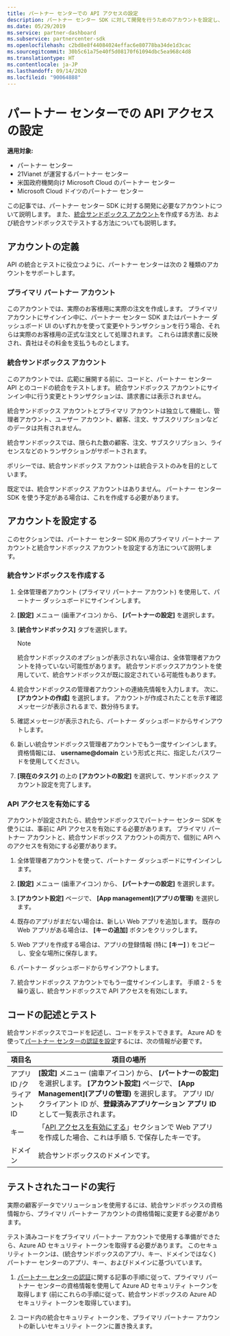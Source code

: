 ```yaml
---
title: パートナー センターでの API アクセスの設定
description: パートナー センター SDK に対して開発を行うためのアカウントを設定し、統合サンドボックスでテストします。
ms.date: 05/29/2019
ms.service: partner-dashboard
ms.subservice: partnercenter-sdk
ms.openlocfilehash: c2bd8e8f44084024effac6e80778ba34de1d3cac
ms.sourcegitcommit: 30b5c61a75e40f5d08170f61094dbc5ea968c4d8
ms.translationtype: HT
ms.contentlocale: ja-JP
ms.lasthandoff: 09/14/2020
ms.locfileid: "90064888"
---
```

# <a name="set-up-api-access-in-partner-center"></a>パートナー センターでの API アクセスの設定

**適用対象:**

- パートナー センター
- 21Vianet が運営するパートナー センター
- 米国政府機関向け Microsoft Cloud のパートナー センター
- Microsoft Cloud ドイツのパートナー センター

この記事では、パートナー センター SDK に対する開発に必要なアカウントについて説明します。 また、[統合サンドボックス アカウント](#integration-sandbox-account)を作成する方法、および統合サンドボックスでテストする方法についても説明します。

## <a name="account-definitions"></a>アカウントの定義

API の統合とテストに役立つように、パートナー センターは次の 2 種類のアカウントをサポートします。

### <a name="primary-partner-account"></a>プライマリ パートナー アカウント

このアカウントでは、実際のお客様用に実際の注文を作成します。 プライマリ アカウントにサインイン中に、パートナー センター SDK またはパートナー ダッシュボード UI のいずれかを使って変更やトランザクションを行う場合、それらは実際のお客様用の正式な注文として処理されます。 これらは請求書に反映され、貴社はその料金を支払うものとします。

### <a name="integration-sandbox-account"></a>統合サンドボックス アカウント

このアカウントでは、広範に展開する前に、コードと、パートナー センター API とのコードの統合をテストします。 統合サンドボックス アカウントにサインイン中に行う変更とトランザクションは、請求書には表示されません。

統合サンドボックス アカウントとプライマリ アカウントは独立して機能し、管理者アカウント、ユーザー アカウント、顧客、注文、サブスクリプションなどのデータは共有されません。

統合サンドボックスでは、限られた数の顧客、注文、サブスクリプション、ライセンスなどのトランザクションがサポートされます。

ポリシーでは、統合サンドボックス アカウントは統合テストのみを目的としています。

既定では、統合サンドボックス アカウントはありません。 パートナー センター SDK を使う予定がある場合は、これを作成する必要があります。

## <a name="set-up-your-accounts"></a>アカウントを設定する

このセクションでは、パートナー センター SDK 用のプライマリ パートナー アカウントと統合サンドボックス アカウントを設定する方法について説明します。

### <a name="create-an-integration-sandbox"></a>統合サンドボックスを作成する

1. 全体管理者アカウント (プライマリ パートナー アカウント) を使用して、パートナー ダッシュボードにサインインします。

2. **[設定]** メニュー (歯車アイコン) から、 **[パートナーの設定]** を選択します。

3. **[統合サンドボックス]** タブを選択します。

    >[!NOTE]
    >統合サンドボックスのオプションが表示されない場合は、全体管理者アカウントを持っていない可能性があります。 統合サンドボックスアカウントを使用していて、統合サンドボックスが既に設定されている可能性もあります。

4. 統合サンドボックスの管理者アカウントの連絡先情報を入力します。 次に、 **[アカウントの作成]** を選択します。 アカウントが作成されたことを示す確認メッセージが表示されるまで、数分待ちます。

5. 確認メッセージが表示されたら、パートナー ダッシュボードからサインアウトします。

6. 新しい統合サンドボックス管理者アカウントでもう一度サインインします。 資格情報には、 **username@domain** という形式と共に、指定したパスワードを使用してください。

7. **[現在のタスク]** の上の **[アカウントの設定]** を選択して、サンドボックス アカウント設定を完了します。

### <a name="enable-api-access"></a>API アクセスを有効にする

アカウントが設定されたら、統合サンドボックスでパートナー センター SDK を使うには、事前に API アクセスを有効にする必要があります。 プライマリ パートナー アカウントと、統合サンドボックス アカウントの両方で、個別に API へのアクセスを有効にする必要があります。

1. 全体管理者アカウントを使って、パートナー ダッシュボードにサインインします。

2. **[設定]** メニュー (歯車アイコン) から、 **[パートナーの設定]** を選択します。

3. **[アカウント設定]** ページで、 **[App management]\(アプリの管理\)** を選択します。

4. 既存のアプリがまだない場合は、新しい Web アプリを追加します。 既存の Web アプリがある場合は、 **[キーの追加]** ボタンをクリックします。

5. Web アプリを作成する場合は、アプリの登録情報 (特に **[キー]** ) をコピーし、安全な場所に保存します。

6. パートナー ダッシュボードからサインアウトします。

7. 統合サンドボックス アカウントでもう一度サインインします。 手順 2 - 5 を繰り返し、統合サンドボックスで API アクセスを有効にします。

## <a name="write-and-test-code"></a>コードの記述とテスト

統合サンドボックスでコードを記述し、コードをテストできます。 Azure AD を使って[パートナー センターの認証を設定](partner-center-authentication.md)するには、次の情報が必要です。

| 項目名 | 項目の場所 |
| --------- | ------------- |
| アプリ ID /クライアント ID | **[設定]** メニュー (歯車アイコン) から、 **[パートナーの設定]** を選択します。 **[アカウント設定]** ページで、 **[App Management]\(アプリの管理\)** を選択します。 アプリ ID/クライアント ID が、**登録済みアプリケーション アプリ ID** として一覧表示されます。 |
| キー | 「[API アクセスを有効にする](#enable-api-access)」セクションで Web アプリを作成した場合、これは手順 5. で保存したキーです。 |
| ドメイン | 統合サンドボックスのドメインです。 |

## <a name="run-tested-code"></a>テストされたコードの実行

実際の顧客データでソリューションを使用するには、統合サンドボックスの資格情報から、プライマリ パートナー アカウントの資格情報に変更する必要があります。

テスト済みコードをプライマリ パートナー アカウントで使用する準備ができたら、Azure AD セキュリティ トークンを取得する必要があります。 このセキュリティ トークンは、(統合サンドボックスのアプリ、キー、ドメインではなく) パートナー センターのアプリ、キー、およびドメインに基づいています。

1. [パートナー センターの認証](partner-center-authentication.md)に関する記事の手順に従って、プライマリ パートナー センターの資格情報を使用して Azure AD セキュリティ トークンを取得します (前にこれらの手順に従って、統合サンドボックスの Azure AD セキュリティ トークンを取得しています)。

2. コード内の統合セキュリティ トークンを、プライマリ パートナー アカウントの新しいセキュリティ トークンに置き換えます。
